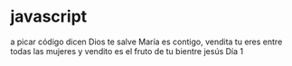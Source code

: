# javascript
a picar código dicen
Dios te salve María es contigo, vendita tu eres entre todas las mujeres y vendito es el fruto de tu bientre jesús
Día 1
